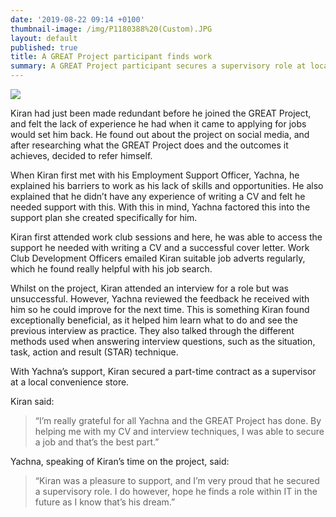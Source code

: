 ```yaml
---
date: '2019-08-22 09:14 +0100'
thumbnail-image: /img/P1180388%20(Custom).JPG
layout: default
published: true
title: A GREAT Project participant finds work
summary: A GREAT Project participant secures a supervisory role at local store.
---
```

![]({{site.baseurl}}/img/P1180388%20(Custom)%20(1).JPG)

Kiran had just been made redundant before he joined the GREAT Project, and felt the lack of experience he had when it came to applying for jobs would set him back. He found out about the project on social media, and after researching what the GREAT Project does and the outcomes it achieves, decided to refer himself. 

When Kiran first met with his Employment Support Officer, Yachna, he explained his barriers to work as his lack of skills and opportunities. He also explained that he didn’t have any experience of writing a CV and felt he needed support with this. With this in mind, Yachna factored this into the support plan she created specifically for him. 

Kiran first attended work club sessions and here, he was able to access the support he needed with writing a CV and a successful cover letter. Work Club Development Officers emailed Kiran suitable job adverts regularly, which he found really helpful with his job search. 

Whilst on the project, Kiran attended an interview for a role but was unsuccessful. However, Yachna reviewed the feedback he received with him so he could improve for the next time. This is something Kiran found exceptionally beneficial, as it helped him learn what to do and see the previous interview as practice. They also talked through the different methods used when answering interview questions, such as the situation, task, action and result (STAR) technique.

With Yachna’s support, Kiran secured a part-time contract as a supervisor at a local convenience store.

Kiran said: 
> “I’m really grateful for all Yachna and the GREAT Project has done. By helping me with my CV and interview techniques, I was able to secure a job and that’s the best part.”

Yachna, speaking of Kiran’s time on the project, said:

> “Kiran was a pleasure to support, and I’m very proud that he secured a supervisory role. I do however, hope he finds a role within IT in the future as I know that’s his dream.”





